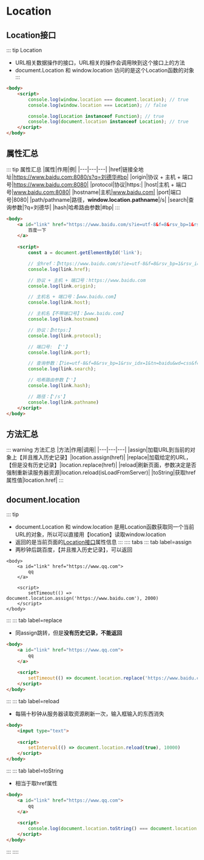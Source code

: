 # Location
## Location接口
::: tip Location
* URL相关数据操作的接口，URL相关的操作会调用映到这个接口上的方法
* document.Location 和 window.location 访问的是这个Location函数的对象
:::
```html
<body>
    <script>
        console.log(window.location === document.location); // true
        console.log(window.location === Location); // false

        console.log(Location instanceof Function); // true
        console.log(document.location instanceof Location); // true
    </script>
</body>
```
## 属性汇总
::: tip 属性汇总
|属性|作用|例|
|---|---|---|
|href|链接全地址|https://www.baidu.com:8080/s?q=刘德华#bp|
|origin|协议 + 主机 + 端口号|https://www.baidu.com:8080|
|protocol|协议|https:|
|host|主机 + 端口号|www.baidu.com:8080|
|hostname|主机|www.baidu.com|
|port|端口号|8080|
|path/pathname|路径，**window.location.pathname**|/s|
|search|查询参数|?q=刘德华|
|hash|哈希路由参数|#bp|
:::
```html
<body>
    <a id="link" href="https://www.baidu.com/s?ie=utf-8&f=8&rsv_bp=1&rsv_idx=1&tn=baidu&wd=css&fenlei=256&rsv_pq=bb218322000182b5&rsv_t=4bfe%2F1NdrwJO4Z4gnynuI9p%2BhLRHE0hlUqKyvWFJ%2F0cyRRQirDiS%2BGI4MqM&rqlang=cn&rsv_enter=1&rsv_dl=tb&rsv_sug3=5&rsv_sug1=5&rsv_sug7=101&rsv_sug2=0&rsv_btype=i&prefixsug=css&rsp=5&inputT=1315&rsv_sug4=1764">
        百度一下
    </a>
    
    <script>
        const a = document.getElementById('link');

        // 全href：【https://www.baidu.com/s?ie=utf-8&f=8&rsv_bp=1&rsv_idx=1&tn=baidu&wd=css&fenlei=256&rsv_pq=bb218322000182b5&rsv_t=4bfe%2F1NdrwJO4Z4gnynuI9p%2BhLRHE0hlUqKyvWFJ%2F0cyRRQirDiS%2BGI4MqM&rqlang=cn&rsv_enter=1&rsv_dl=tb&rsv_sug3=5&rsv_sug1=5&rsv_sug7=101&rsv_sug2=0&rsv_btype=i&prefixsug=css&rsp=5&inputT=1315&rsv_sug4=1764】
        console.log(link.href);

        // 协议 + 主机 + 端口号：https://www.baidu.com
        console.log(link.origin);

        // 主机名 + 端口号：【www.baidu.com】
        console.log(link.host);

        // 主机名【不带端口号】：【www.baidu.com】
        console.log(link.hostname)

        // 协议：【https:】
        console.log(link.protocol);

        // 端口号: 【''】
        console.log(link.port);

        // 查询参数：【?ie=utf-8&f=8&rsv_bp=1&rsv_idx=1&tn=baidu&wd=css&fenlei=256&rsv_pq=bb218322000182b5&rsv_t=4bfe%2F1NdrwJO4Z4gnynuI9p%2BhLRHE0hlUqKyvWFJ%2F0cyRRQirDiS%2BGI4MqM&rqlang=cn&rsv_enter=1&rsv_dl=tb&rsv_sug3=5&rsv_sug1=5&rsv_sug7=101&rsv_sug2=0&rsv_btype=i&prefixsug=css&rsp=5&inputT=1315&rsv_sug4=1764】
        console.log(link.search);

        // 哈希路由参数【''】
        console.log(link.hash);

        // 路径：【'/s'】
        console.log(link.pathname)
    </script>
</body>
```
## 方法汇总
::: warning 方法汇总
|方法|作用|调用|
|---|---|---|
|assign|加载URL到当前的对象上【并且推入历史记录】|location.assign(href)|
|replace|加载给定的URL，【但是没有历史记录】|location.replace(href)|
|reload|刷新页面，参数决定是否强制重新读服务器资源|location.reload(isLoadFromServer)|
|toString|获取href属性值|location.href|
:::

## document.location
::: tip
* document.Location 和 window.location 是用Location函数获取同一个当前URL的对象，所以可以直接用【location】读取window.location
* 返回的是当前页面的[Location接口](./bom.html#location接口)属性信息
:::
:::: tabs
::: tab label=assign
* 两秒钟后跳百度，【并且推入历史记录】，可以返回
```html{7}
<body>
    <a id="link" href="https://www.qq.com">
        qq
    </a>
    
    <script>
        setTimeout(() => document.location.assign('https://www.baidu.com'), 2000)
    </script>
</body>
```
:::
::: tab label=replace
* 同assign跳转，但是**没有历史记录，不能返回**
```html
<body>
    <a id="link" href="https://www.qq.com">
        qq
    </a>
    
    <script>
        setTimeout(() => document.location.replace('https://www.baidu.com'), 2000)
    </script>
</body>
```
:::
::: tab label=reload
* 每隔十秒钟从服务器读取资源刷新一次，输入框输入的东西消失
```html
<body>
    <input type="text">
    
    <script>
        setInterval(() => document.location.reload(true), 10000)
    </script>
</body>
```
:::
::: tab label=toString
* 相当于取href属性
```html
<body>
    <a id="link" href="https://www.qq.com">
        qq
    </a>
    
    <script>
        console.log(document.location.toString() === document.location.href); // true
    </script>
</body>
```
:::
::::